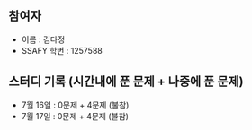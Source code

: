 ## 참여자
- 이름 : 김다정
- SSAFY 학번 : 1257588

## 스터디 기록 (시간내에 푼 문제 + 나중에 푼 문제)
- 7월 16일 : 0문제 + 4문제 (불참)
- 7월 17일 : 0문제 + 4문제 (불참)
